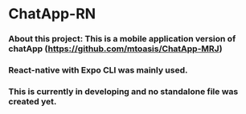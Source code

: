 ﻿# ChatApp-RN

### About this project: This is a mobile application version of chatApp (https://github.com/mtoasis/ChatApp-MRJ)

### React-native with Expo CLI was mainly used. 

### This is currently in developing and no standalone file was created yet.
